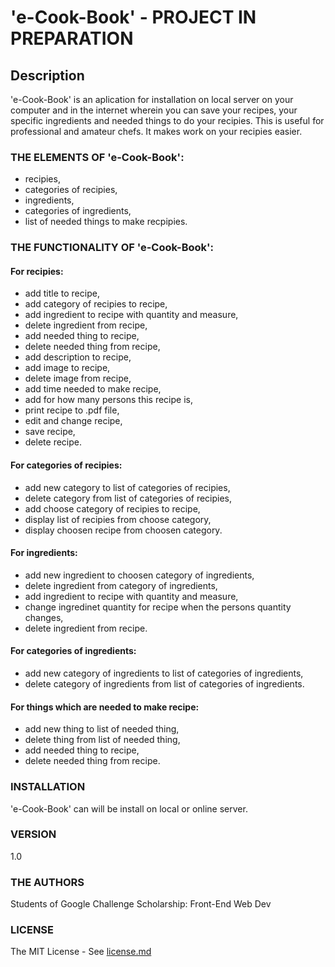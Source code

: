 # 'e-Cook-Book' - PROJECT IN PREPARATION

## Description

'e-Cook-Book' is an aplication for installation on local server on your computer and in the internet wherein you can save your recipes, your specific ingredients and needed things to do your recipies. This is useful for professional and amateur chefs. It makes work on your recipies easier.

### THE ELEMENTS OF 'e-Cook-Book':

- recipies,
- categories of recipies,
- ingredients,
- categories of ingredients,
- list of needed things to make recpipies.

### THE FUNCTIONALITY OF 'e-Cook-Book':

#### For recipies:

- add title to recipe,
- add category of recipies to recipe,
- add ingredient to recipe with quantity and measure,
- delete ingredient from recipe,
- add needed thing to recipe,
- delete needed thing from recipe,
- add description to recipe,
- add image to recipe,
- delete image from recipe,
- add time needed to make recipe,
- add for how many persons this recipe is,
- print recipe to .pdf file,
- edit and change recipe,
- save recipe,
- delete recipe.
	
#### For categories of recipies:

- add new category to list of categories of recipies,
- delete category from list of categories of recipies,
- add choose category of recipies to recipe,
- display list of recipies from choose category,
- display choosen recipe from choosen category.

#### For ingredients: 

- add new ingredient to choosen category of ingredients,
- delete ingredient from category of ingredients,
- add ingredient to recipe with quantity and measure,
- change ingredinet quantity for recipe when the persons quantity changes,
- delete ingredient from recipe.

#### For categories of ingredients:

- add new category of ingredients to list of categories of ingredients,
- delete category of ingredients from list of categories of ingredients.

#### For things which are needed to make recipe:

- add new thing to list of needed thing,
- delete thing from list of needed thing,
- add needed thing to recipe,
- delete needed thing from recipe.

### INSTALLATION

'e-Cook-Book' can will be install on local or online server.

### VERSION

1.0

### THE AUTHORS

Students of Google Challenge Scholarship: Front-End Web Dev

### LICENSE

The MIT License - See [license.md](https://github.com/hajczek/e-Cook-Book/blob/master/license.md)

